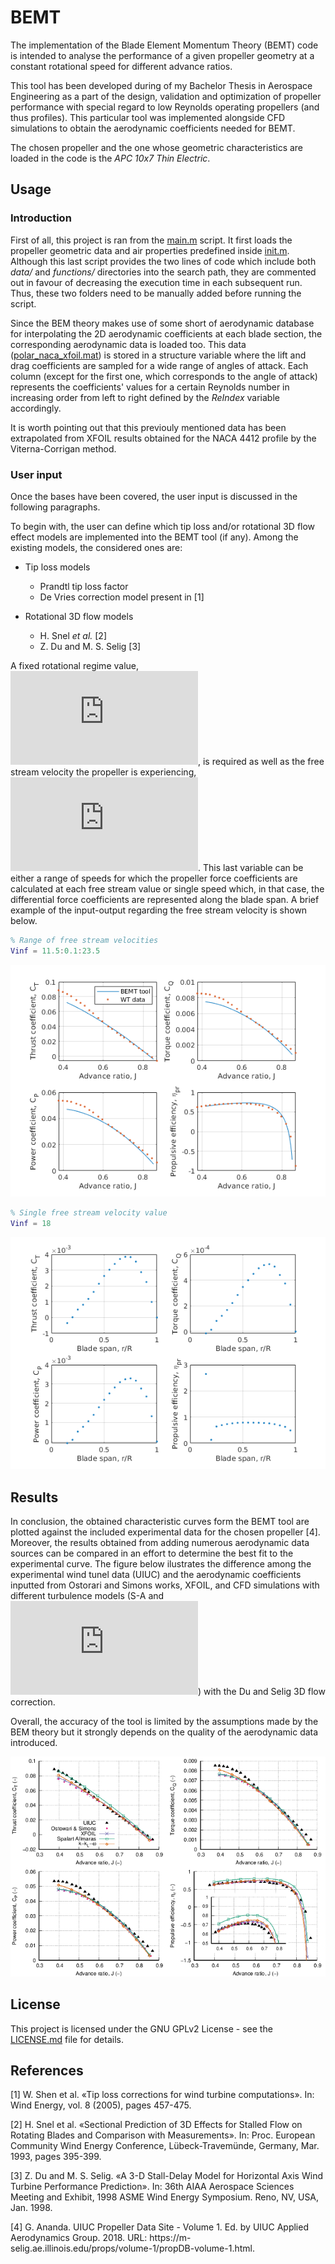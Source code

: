 # BEMT

The implementation of the Blade Element Momentum Theory (BEMT) code is intended to analyse the performance of a given propeller geometry at a constant rotational speed for different advance ratios.

This tool has been developed during of my Bachelor Thesis in Aerospace Engineering as a part of the design, validation and optimization of propeller performance with special regard to low Reynolds operating propellers (and thus profiles). This particular tool was implemented alongside CFD simulations to obtain the aerodynamic coefficients needed for BEMT.

The chosen propeller and the one whose geometric characteristics are loaded in the code is the *APC 10x7 Thin Electric*.

## Usage

### Introduction

First of all, this project is ran from the [main.m](main.m) script. It first loads the propeller geometric data and air properties predefined inside [init.m](init.m). Although this last script provides the two lines of code which include both *data/* and *functions/* directories into the search path, they are commented out in favour of decreasing the execution time in each subsequent run. Thus, these two folders need to be manually added before running the script.

Since the BEM theory makes use of some short of aerodynamic database for interpolating the 2D aerodynamic coefficients at each blade section, the corresponding aerodynamic data is loaded too. This data ([polar_naca_xfoil.mat](polar_naca_xfoil.mat)) is stored in a structure variable where the lift and drag coefficients are sampled for a wide range of angles of attack. Each column (except for the first one, which corresponds to the angle of attack) represents the coefficients' values for a certain Reynolds number in increasing order from left to right defined by the *ReIndex* variable accordingly.

It is worth pointing out that this previouly mentioned data has been extrapolated from XFOIL results obtained for the NACA 4412 profile by the Viterna-Corrigan method.

### User input

Once the bases have been covered, the user input is discussed in the following paragraphs.

To begin with, the user can define which tip loss and/or rotational 3D flow effect models are implemented into the BEMT tool (if any). Among the existing models, the considered ones are:

* Tip loss models
  * Prandtl tip loss factor
  * De Vries correction model present in \[1]

* Rotational 3D flow models
  * H. Snel *et al.* \[2]
  * Z. Du and M. S. Selig \[3]

A fixed rotational regime value, ![img](http://latex.codecogs.com/svg.latex?n), is required as well as the free stream velocity the propeller is experiencing, ![img](http://latex.codecogs.com/svg.latex?V_%7B%5Cinfty%7D). This last variable can be either a range of speeds for which the propeller force coefficients are calculated at each free stream value or single speed which, in that case, the differential force coefficients are represented along the blade span. A brief example of the input-output regarding the free stream velocity is shown below.

```matlab
% Range of free stream velocities
Vinf = 11.5:0.1:23.5
```
![](https://github.com/cotri/BEMT/blob/master/imgs/out_range_Vinf.png)

```matlab
% Single free stream velocity value
Vinf = 18
```
![](https://github.com/cotri/BEMT/blob/master/imgs/out_single_Vinf.png)

## Results

In conclusion, the obtained characteristic curves form the BEMT tool are plotted against the included experimental data for the chosen propeller \[4]. Moreover, the results obtained from adding numerous aerodynamic data sources can be compared in an effort to determine the best fit to the experimental curve. The figure below ilustrates the difference among the experimental wind tunel data (UIUC) and the aerodynamic coefficients inputted from Ostorari and Simons works, XFOIL, and CFD simulations with different turbulence models (S-A and ![img](http://latex.codecogs.com/svg.latex?k-k_L-%5Comega)) with the Du and Selig 3D flow correction.

Overall, the accuracy of the tool is limited by the assumptions made by the BEM theory but it strongly depends on the quality of the aerodynamic data introduced.

![](https://github.com/cotri/BEMT/blob/master/imgs/charCurves_naca_DuSelig.png)

## License

This project is licensed under the GNU GPLv2 License - see the [LICENSE.md](LICENSE.md) file for details.

## References

\[1] W. Shen et al. «Tip loss corrections for wind turbine computations». In: Wind Energy, vol. 8 (2005), pages 457-475.

\[2] H. Snel et al. «Sectional Prediction of 3D Effects for Stalled Flow on Rotating Blades and Comparison with Measurements». In: Proc. European Community Wind Energy Conference, Lübeck-Travemünde, Germany, Mar. 1993, pages 395-399.

\[3] Z. Du and M. S. Selig. «A 3-D Stall-Delay Model for Horizontal Axis Wind Turbine Performance Prediction». In: 36th AIAA Aerospace Sciences Meeting and Exhibit, 1998 ASME Wind Energy Symposium. Reno, NV, USA, Jan. 1998.

\[4] G. Ananda. UIUC Propeller Data Site - Volume 1. Ed. by UIUC Applied Aerodynamics Group. 2018. URL: https://m- selig.ae.illinois.edu/props/volume-1/propDB-volume-1.html.
